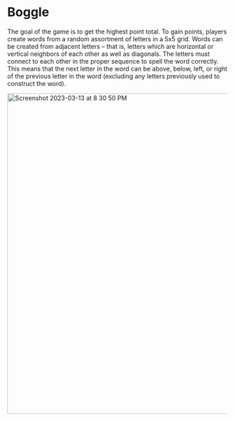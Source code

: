 # Boggle

The goal of the game is to get the highest point total. To gain points, players create words from a random assortment of letters in a 5x5 grid.
Words can be created from adjacent letters – that is, letters which are horizontal or vertical neighbors of each other as well as diagonals. The letters must connect to each other in the proper sequence to spell the word correctly. This means that the next letter in the word can be above, below, left, or right of the previous letter in the word (excluding any letters previously used to construct the word).

<img width="733" alt="Screenshot 2023-03-13 at 8 30 50 PM" src="https://user-images.githubusercontent.com/121631380/224862000-8b4cdbbc-93cd-4b70-84e6-5bd7bff63ea2.png">
